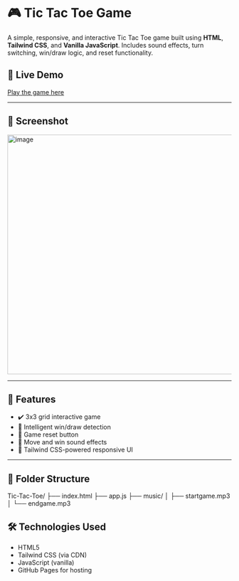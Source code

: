 # 🎮 Tic Tac Toe Game

A simple, responsive, and interactive Tic Tac Toe game built using **HTML**, **Tailwind CSS**, and **Vanilla JavaScript**. Includes sound effects, turn switching, win/draw logic, and reset functionality.

## 🔗 Live Demo
[Play the game here](https://adityak1199.github.io/Tic-Tac-Toe/)

---

## 📸 Screenshot

<img width="1366" height="539" alt="image" src="https://github.com/user-attachments/assets/981caf49-c383-43ae-9201-de5a6368f8a3" />

---

## 🚀 Features

- ✔️ 3x3 grid interactive game
- 🧠 Intelligent win/draw detection
- 🔁 Game reset button
- 🎵 Move and win sound effects
- 🌈 Tailwind CSS-powered responsive UI

---

## 📂 Folder Structure
Tic-Tac-Toe/
├── index.html
├── app.js
├── music/
│ ├── startgame.mp3
│ └── endgame.mp3

## 🛠 Technologies Used

- HTML5
- Tailwind CSS (via CDN)
- JavaScript (vanilla)
- GitHub Pages for hosting

